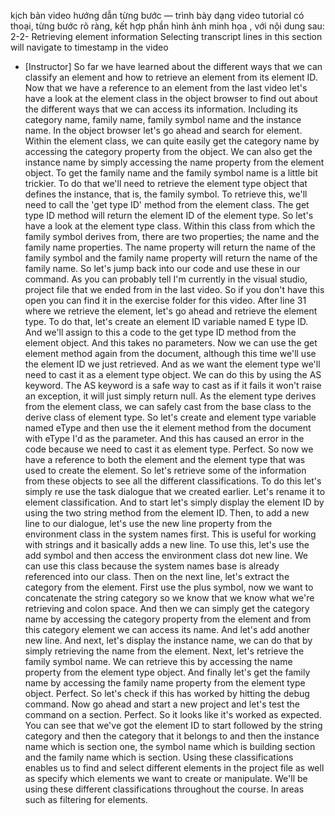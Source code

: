 kịch bản video hướng dẫn từng bước — trình bày dạng video tutorial có thoại, từng bước rõ ràng, kết hợp phần hình ảnh minh họa , với nội dung sau: 
2-2-
Retrieving element information
Selecting transcript lines in this section will navigate to timestamp in the video
- [Instructor] So far we have learned about the different ways that we can classify an element and how to retrieve an element from its element ID. Now that we have a reference to an element from the last video let's have a look at the element class in the object browser to find out about the different ways that we can access its information. Including its category name, family name, family symbol name and the instance name. In the object browser let's go ahead and search for element. Within the element class, we can quite easily get the category name by accessing the category property from the object. We can also get the instance name by simply accessing the name property from the element object. To get the family name and the family symbol name is a little bit trickier. To do that we'll need to retrieve the element type object that defines the instance, that is, the family symbol. To retrieve this, we'll need to call the 'get type ID' method from the element class. The get type ID method will return the element ID of the element type. So let's have a look at the element type class. Within this class from which the family symbol derives from, there are two properties; the name and the family name properties. The name property will return the name of the family symbol and the family name property will return the name of the family name. So let's jump back into our code and use these in our command. As you can probably tell I'm currently in the visual studio, project file that we ended from in the last video. So if you don't have this open you can find it in the exercise folder for this video. After line 31 where we retrieve the element, let's go ahead and retrieve the element type. To do that, let's create an element ID variable named E type ID. And we'll assign to this a code to the get type ID method from the element object. And this takes no parameters. Now we can use the get element method again from the document, although this time we'll use the element ID we just retrieved. And as we want the element type we'll need to cast it as a element type object. We can do this by using the AS keyword. The AS keyword is a safe way to cast as if it fails it won't raise an exception, it will just simply return null. As the element type derives from the element class, we can safely cast from the base class to the derive class of element type. So let's create and element type variable named eType and then use the it element method from the document with eType I'd as the parameter. And this has caused an error in the code because we need to cast it as element type. Perfect. So now we have a reference to both the element and the element type that was used to create the element. So let's retrieve some of the information from these objects to see all the different classifications. To do this let's simply re use the task dialogue that we created earlier. Let's rename it to element classification. And to start let's simply display the element ID by using the two string method from the element ID. Then, to add a new line to our dialogue, let's use the new line property from the environment class in the system names first. This is useful for working with strings and it basically adds a new line. To use this, let's use the add symbol and then access the environment class dot new line. We can use this class because the system names base is already referenced into our class. Then on the next line, let's extract the category from the element. First use the plus symbol, now we want to concatenate the string category so we know that we know what we're retrieving and colon space. And then we can simply get the category name by accessing the category property from the element and from this category element we can access its name. And let's add another new line. And next, let's display the instance name, we can do that by simply retrieving the name from the element. Next, let's retrieve the family symbol name. We can retrieve this by accessing the name property from the element type object. And finally let's get the family name by accessing the family name property from the element type object. Perfect. So let's check if this has worked by hitting the debug command. Now go ahead and start a new project and let's test the command on a section. Perfect. So it looks like it's worked as expected. You can see that we've got the element ID to start followed by the string category and then the category that it belongs to and then the instance name which is section one, the symbol name which is building section and the family name which is section. Using these classifications enables us to find and select different elements in the project file as well as specify which elements we want to create or manipulate. We'll be using these different classifications throughout the course. In areas such as filtering for elements.